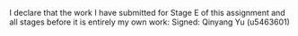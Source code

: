 I declare that the work I have submitted for Stage E of this assignment and all stages before it is entirely my own work:
Signed: Qinyang Yu (u5463601)
